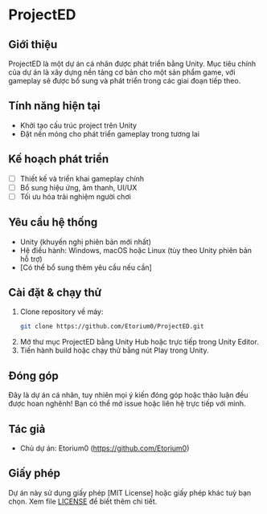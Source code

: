 # ProjectED

## Giới thiệu

ProjectED là một dự án cá nhân được phát triển bằng Unity. Mục tiêu chính của dự án là xây dựng nền tảng cơ bản cho một sản phẩm game, với gameplay sẽ được bổ sung và phát triển trong các giai đoạn tiếp theo.

## Tính năng hiện tại

- Khởi tạo cấu trúc project trên Unity
- Đặt nền móng cho phát triển gameplay trong tương lai

## Kế hoạch phát triển

- [ ] Thiết kế và triển khai gameplay chính
- [ ] Bổ sung hiệu ứng, âm thanh, UI/UX
- [ ] Tối ưu hóa trải nghiệm người chơi

## Yêu cầu hệ thống

- Unity (khuyến nghị phiên bản mới nhất)
- Hệ điều hành: Windows, macOS hoặc Linux (tùy theo Unity phiên bản hỗ trợ)
- [Có thể bổ sung thêm yêu cầu nếu cần]

## Cài đặt & chạy thử

1. Clone repository về máy:
    ```bash
    git clone https://github.com/Etorium0/ProjectED.git
    ```
2. Mở thư mục ProjectED bằng Unity Hub hoặc trực tiếp trong Unity Editor.
3. Tiến hành build hoặc chạy thử bằng nút Play trong Unity.

## Đóng góp

Đây là dự án cá nhân, tuy nhiên mọi ý kiến đóng góp hoặc thảo luận đều được hoan nghênh! Bạn có thể mở issue hoặc liên hệ trực tiếp với mình.

## Tác giả

- Chủ dự án: Etorium0 (https://github.com/Etorium0)

## Giấy phép

Dự án này sử dụng giấy phép [MIT License] hoặc giấy phép khác tuỳ bạn chọn. Xem file [LICENSE](LICENSE) để biết thêm chi tiết.
